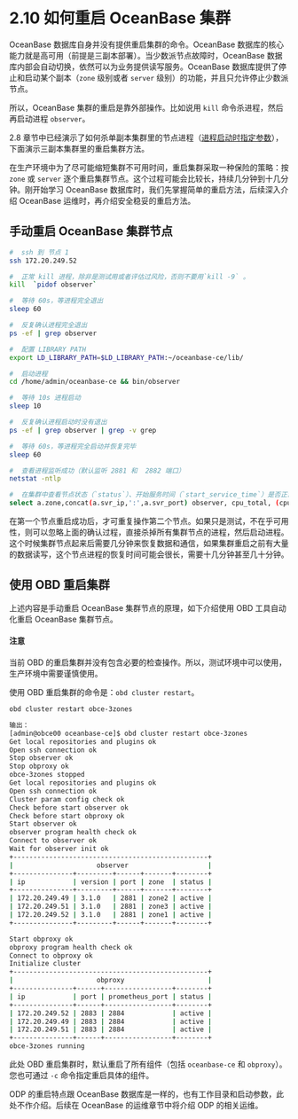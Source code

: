# 2.10 如何重启 OceanBase 集群

OceanBase 数据库自身并没有提供重启集群的命令。OceanBase 数据库的核心能力就是高可用（前提是三副本部署）。当少数派节点故障时，OceanBase 数据库内部会自动切换，依然可以为业务提供读写服务。OceanBase 数据库提供了停止和启动某个副本（`zone` 级别或者 `server` 级别）的功能，并且只允许停止少数派节点。

所以，OceanBase 集群的重启是靠外部操作。比如说用 `kill` 命令杀进程，然后再启动进程 `observer`。

2.8 章节中已经演示了如何杀单副本集群里的节点进程（[进程启动时指定参数](../2.chapter-2-how-to-deploy-oceanbase-community-edition/9.2-8-how-to-view-and-modify-the-parameter-cluster-of.md)），下面演示三副本集群里的重启集群方法。

在生产环境中为了尽可能缩短集群不可用时间，重启集群采取一种保险的策略：按 `zone` 或 `server` 逐个重启集群节点。这个过程可能会比较长，持续几分钟到十几分钟。刚开始学习 OceanBase 数据库时，我们先掌握简单的重启方法，后续深入介绍 OceanBase 运维时，再介绍安全稳妥的重启方法。

## 手动重启 OceanBase 集群节点

```bash
#  ssh 到 节点 1
ssh 172.20.249.52

#  正常 kill 进程，除非是测试用或者评估过风险，否则不要用`kill -9` 。
kill  `pidof observer`

#  等待 60s，等进程完全退出
sleep 60

#  反复确认进程完全退出
ps -ef | grep observer

#  配置 LIBRARY PATH
export LD_LIBRARY_PATH=$LD_LIBRARY_PATH:~/oceanbase-ce/lib/

#  启动进程
cd /home/admin/oceanbase-ce && bin/observer

#  等待 10s 进程启动
sleep 10

#  反复确认进程启动时没有退出
ps -ef | grep observer | grep -v grep

#  等待 60s，等进程完全启动并恢复完毕
sleep 60

#  查看进程监听成功（默认监听 2881 和  2882 端口）
netstat -ntlp

#  在集群中查看节点状态（`status`）、开始服务时间（`start_service_time`）是否正常。
select a.zone,concat(a.svr_ip,':',a.svr_port) observer, cpu_total, (cpu_total-cpu_assigned) cpu_free, round(mem_total/1024/1024/1024) mem_total_gb, round((mem_total-mem_assigned)/1024/1024/1024) mem_free_gb, usec_to_time(b.last_offline_time) last_offline_time, usec_to_time(b.start_service_time) start_service_time, b.status, usec_to_time(b.stop_time) stop_time, b.build_version  from __all_virtual_server_stat a join __all_server b on (a.svr_ip=b.svr_ip and a.svr_port=b.svr_port) order by a.zone, a.svr_ip;
```

在第一个节点重启成功后，才可重复操作第二个节点。如果只是测试，不在乎可用性，则可以忽略上面的确认过程，直接杀掉所有集群节点的进程，然后启动进程。这个时候集群节点起来后需要几分钟来恢复数据和通信，如果集群重启之前有大量的数据读写，这个节点进程的恢复时间可能会很长，需要十几分钟甚至几十分钟。

## 使用 OBD 重启集群

上述内容是手动重启 OceanBase 集群节点的原理，如下介绍使用 OBD 工具自动化重启 OceanBase 集群节点。

<main id="notice" type='notice'>
  <h4>注意</h4>
  <p>当前 OBD 的重启集群并没有包含必要的检查操作。所以，测试环境中可以使用，生产环境中需要谨慎使用。</p>
</main>

使用 OBD 重启集群的命令是：`obd cluster restart`。

```bash
obd cluster restart obce-3zones

输出：
[admin@obce00 oceanbase-ce]$ obd cluster restart obce-3zones
Get local repositories and plugins ok
Open ssh connection ok
Stop observer ok
Stop obproxy ok
obce-3zones stopped
Get local repositories and plugins ok
Open ssh connection ok
Cluster param config check ok
Check before start observer ok
Check before start obproxy ok
Start observer ok
observer program health check ok
Connect to observer ok
Wait for observer init ok
+-------------------------------------------------+
|                     observer                    |
+---------------+---------+------+-------+--------+
| ip            | version | port | zone  | status |
+---------------+---------+------+-------+--------+
| 172.20.249.49 | 3.1.0   | 2881 | zone2 | active |
| 172.20.249.51 | 3.1.0   | 2881 | zone3 | active |
| 172.20.249.52 | 3.1.0   | 2881 | zone1 | active |
+---------------+---------+------+-------+--------+

Start obproxy ok
obproxy program health check ok
Connect to obproxy ok
Initialize cluster
+-------------------------------------------------+
|                     obproxy                     |
+---------------+------+-----------------+--------+
| ip            | port | prometheus_port | status |
+---------------+------+-----------------+--------+
| 172.20.249.52 | 2883 | 2884            | active |
| 172.20.249.49 | 2883 | 2884            | active |
| 172.20.249.51 | 2883 | 2884            | active |
+---------------+------+-----------------+--------+
obce-3zones running
```

此处 OBD 重启集群时，默认重启了所有组件（包括 `oceanbase-ce` 和 `obproxy`）。您也可通过 `-c` 命令指定重启具体的组件。

ODP 的重启特点跟 OceanBase 数据库是一样的，也有工作目录和启动参数，此处不作介绍。后续在 OceanBase 的运维章节中将介绍 ODP 的相关运维。
